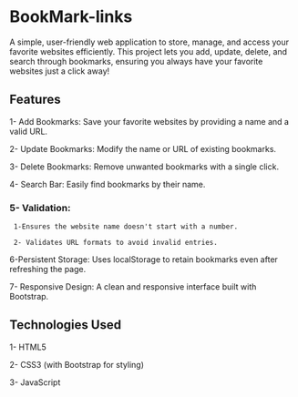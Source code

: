 # BookMark-links
A simple, user-friendly web application to store, manage, and access your favorite websites efficiently. This project lets you add, update, delete, and search through bookmarks, ensuring you always have your favorite websites just a click away!



## Features

1- Add Bookmarks: Save your favorite websites by providing a name and a valid URL.

2- Update Bookmarks: Modify the name or URL of existing bookmarks.

3- Delete Bookmarks: Remove unwanted bookmarks with a single click.

4- Search Bar: Easily find bookmarks by their name.

### 5- Validation:

     1-Ensures the website name doesn't start with a number.
  
     2- Validates URL formats to avoid invalid entries.

6-Persistent Storage: Uses localStorage to retain bookmarks even after refreshing the page.

7- Responsive Design: A clean and responsive interface built with Bootstrap.



## Technologies Used
1- HTML5

2- CSS3 (with Bootstrap for styling)

3- JavaScript
  
